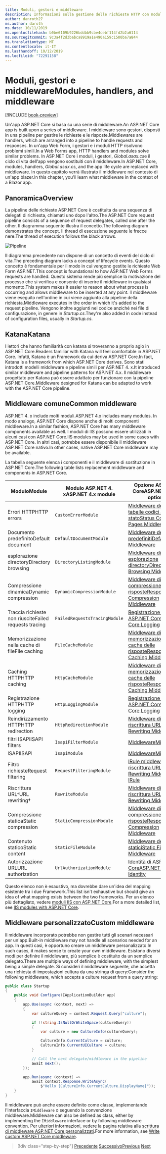 ```yaml
---
title: Moduli, gestori e middleware
description: Informazioni sulla gestione delle richieste HTTP con moduli, gestori e middleware.
author: danroth27
ms.author: daroth
ms.date: 10/11/2019
ms.openlocfilehash: b0be6109b9226bddbb9cbe4cebf114fd2b2a6114
ms.sourcegitcommit: 9c3a4f2d3babca8919a1e490a159c1500ba7a844
ms.translationtype: MT
ms.contentlocale: it-IT
ms.lasthandoff: 10/12/2019
ms.locfileid: "72291158"
---
```

# <a name="modules-handlers-and-middleware"></a><span data-ttu-id="abe71-103">Moduli, gestori e middleware</span><span class="sxs-lookup"><span data-stu-id="abe71-103">Modules, handlers, and middleware</span></span>

[!INCLUDE [book-preview](../../../includes/book-preview.md)]

<span data-ttu-id="abe71-104">Un'app ASP.NET Core si basa su una serie di middleware.</span><span class="sxs-lookup"><span data-stu-id="abe71-104">An ASP.NET Core app is built upon a series of middleware.</span></span> <span data-ttu-id="abe71-105">I middleware sono gestori, disposti in una pipeline per gestire le richieste e le risposte.</span><span class="sxs-lookup"><span data-stu-id="abe71-105">Middlewares are handlers, which are arranged into a pipeline to handle requests and responses.</span></span> <span data-ttu-id="abe71-106">In un'app Web Form, i gestori e i moduli HTTP risolvono problemi simili.</span><span class="sxs-lookup"><span data-stu-id="abe71-106">In a Web Forms app, HTTP handlers and modules solve similar problems.</span></span> <span data-ttu-id="abe71-107">In ASP.NET Core i moduli, i gestori, *Global.asax.cs*e il ciclo di vita dell'app vengono sostituiti con il middleware.</span><span class="sxs-lookup"><span data-stu-id="abe71-107">In ASP.NET Core, modules, handlers, *Global.asax.cs*, and the app life cycle are replaced with middleware.</span></span> <span data-ttu-id="abe71-108">In questo capitolo verrà illustrato il middleware nel contesto di un'app blazer.</span><span class="sxs-lookup"><span data-stu-id="abe71-108">In this chapter, you'll learn what middleware in the context of a Blazor app.</span></span>

## <a name="overview"></a><span data-ttu-id="abe71-109">Panoramica</span><span class="sxs-lookup"><span data-stu-id="abe71-109">Overview</span></span>

<span data-ttu-id="abe71-110">La pipeline delle richieste ASP.NET Core è costituita da una sequenza di delegati di richiesta, chiamati uno dopo l'altro.</span><span class="sxs-lookup"><span data-stu-id="abe71-110">The ASP.NET Core request pipeline consists of a sequence of request delegates, called one after the other.</span></span> <span data-ttu-id="abe71-111">Il diagramma seguente illustra il concetto.</span><span class="sxs-lookup"><span data-stu-id="abe71-111">The following diagram demonstrates the concept.</span></span> <span data-ttu-id="abe71-112">Il thread di esecuzione seguente le frecce nere.</span><span class="sxs-lookup"><span data-stu-id="abe71-112">The thread of execution follows the black arrows.</span></span>

![Pipeline](media/middleware/request-delegate-pipeline.png)

<span data-ttu-id="abe71-114">Il diagramma precedente non dispone di un concetto di eventi del ciclo di vita.</span><span class="sxs-lookup"><span data-stu-id="abe71-114">The preceding diagram lacks a concept of lifecycle events.</span></span> <span data-ttu-id="abe71-115">Questo concetto è fondamentale per il modo in cui vengono gestite le richieste Web Form ASP.NET.</span><span class="sxs-lookup"><span data-stu-id="abe71-115">This concept is foundational to how ASP.NET Web Forms requests are handled.</span></span> <span data-ttu-id="abe71-116">Questo sistema rende più semplice la motivazione del processo che si verifica e consente di inserire il middleware in qualsiasi momento.</span><span class="sxs-lookup"><span data-stu-id="abe71-116">This system makes it easier to reason about what process is occurring and allows middleware to be inserted at any point.</span></span> <span data-ttu-id="abe71-117">Il middleware viene eseguito nell'ordine in cui viene aggiunto alla pipeline della richiesta.</span><span class="sxs-lookup"><span data-stu-id="abe71-117">Middleware executes in the order in which it's added to the request pipeline.</span></span> <span data-ttu-id="abe71-118">Vengono inoltre aggiunti nel codice anziché nei file di configurazione, in genere in *Startup.cs*.</span><span class="sxs-lookup"><span data-stu-id="abe71-118">They're also added in code instead of configuration files, usually in *Startup.cs*.</span></span>

## <a name="katana"></a><span data-ttu-id="abe71-119">Katana</span><span class="sxs-lookup"><span data-stu-id="abe71-119">Katana</span></span>

<span data-ttu-id="abe71-120">I lettori che hanno familiarità con katana si troveranno a proprio agio in ASP.NET Core.</span><span class="sxs-lookup"><span data-stu-id="abe71-120">Readers familiar with Katana will feel comfortable in ASP.NET Core.</span></span> <span data-ttu-id="abe71-121">Infatti, Katana è un Framework da cui deriva ASP.NET Core.</span><span class="sxs-lookup"><span data-stu-id="abe71-121">In fact, Katana is a framework from which ASP.NET Core derives.</span></span> <span data-ttu-id="abe71-122">Sono stati introdotti modelli middleware e pipeline simili per ASP.NET 4. x.</span><span class="sxs-lookup"><span data-stu-id="abe71-122">It introduced similar middleware and pipeline patterns for ASP.NET 4.x.</span></span> <span data-ttu-id="abe71-123">Il middleware progettato per Katana può essere adattato per funzionare con la pipeline ASP.NET Core.</span><span class="sxs-lookup"><span data-stu-id="abe71-123">Middleware designed for Katana can be adapted to work with the ASP.NET Core pipeline.</span></span>

## <a name="common-middleware"></a><span data-ttu-id="abe71-124">Middleware comune</span><span class="sxs-lookup"><span data-stu-id="abe71-124">Common middleware</span></span>

<span data-ttu-id="abe71-125">ASP.NET 4. x include molti moduli.</span><span class="sxs-lookup"><span data-stu-id="abe71-125">ASP.NET 4.x includes many modules.</span></span> <span data-ttu-id="abe71-126">In modo analogo, ASP.NET Core dispone anche di molti componenti middleware.</span><span class="sxs-lookup"><span data-stu-id="abe71-126">In a similar fashion, ASP.NET Core has many middleware components available as well.</span></span> <span data-ttu-id="abe71-127">I moduli di IIS possono essere utilizzati in alcuni casi con ASP.NET Core.</span><span class="sxs-lookup"><span data-stu-id="abe71-127">IIS modules may be used in some cases with ASP.NET Core.</span></span> <span data-ttu-id="abe71-128">In altri casi, potrebbe essere disponibile il middleware ASP.NET Core nativo.</span><span class="sxs-lookup"><span data-stu-id="abe71-128">In other cases, native ASP.NET Core middleware may be available.</span></span>

<span data-ttu-id="abe71-129">La tabella seguente elenca i componenti e il middleware di sostituzione in ASP.NET Core.</span><span class="sxs-lookup"><span data-stu-id="abe71-129">The following table lists replacement middleware and components in ASP.NET Core.</span></span>

|<span data-ttu-id="abe71-130">Modulo</span><span class="sxs-lookup"><span data-stu-id="abe71-130">Module</span></span>                 |<span data-ttu-id="abe71-131">Modulo ASP.NET 4. x</span><span class="sxs-lookup"><span data-stu-id="abe71-131">ASP.NET 4.x module</span></span>           |<span data-ttu-id="abe71-132">Opzione ASP.NET Core</span><span class="sxs-lookup"><span data-stu-id="abe71-132">ASP.NET Core option</span></span>|
|-----------------------|-----------------------------|-------------------|
|<span data-ttu-id="abe71-133">Errori HTTP</span><span class="sxs-lookup"><span data-stu-id="abe71-133">HTTP errors</span></span>            |`CustomErrorModule`          |[<span data-ttu-id="abe71-134">Middleware delle tabelle codici di stato</span><span class="sxs-lookup"><span data-stu-id="abe71-134">Status Code Pages Middleware</span></span>](/aspnet/core/fundamentals/error-handling#usestatuscodepages)|
|<span data-ttu-id="abe71-135">Documento predefinito</span><span class="sxs-lookup"><span data-stu-id="abe71-135">Default document</span></span>       |`DefaultDocumentModule`      |[<span data-ttu-id="abe71-136">Middleware dei file predefiniti</span><span class="sxs-lookup"><span data-stu-id="abe71-136">Default Files Middleware</span></span>](/aspnet/core/fundamentals/static-files#serve-a-default-document)|
|<span data-ttu-id="abe71-137">esplorazione directory</span><span class="sxs-lookup"><span data-stu-id="abe71-137">Directory browsing</span></span>     |`DirectoryListingModule`     |[<span data-ttu-id="abe71-138">Middleware di esplorazione directory</span><span class="sxs-lookup"><span data-stu-id="abe71-138">Directory Browsing Middleware</span></span>](/aspnet/core/fundamentals/static-files#enable-directory-browsing)|
|<span data-ttu-id="abe71-139">Compressione dinamica</span><span class="sxs-lookup"><span data-stu-id="abe71-139">Dynamic compression</span></span>    |`DynamicCompressionModule`   |[<span data-ttu-id="abe71-140">Middleware di compressione delle risposte</span><span class="sxs-lookup"><span data-stu-id="abe71-140">Response Compression Middleware</span></span>](/aspnet/core/performance/response-compression)|
|<span data-ttu-id="abe71-141">Traccia richieste non riuscite</span><span class="sxs-lookup"><span data-stu-id="abe71-141">Failed requests tracing</span></span>|`FailedRequestsTracingModule`|[<span data-ttu-id="abe71-142">Registrazione di ASP.NET Core</span><span class="sxs-lookup"><span data-stu-id="abe71-142">ASP.NET Core Logging</span></span>](/aspnet/core/fundamentals/logging/index#tracesource-provider)|
|<span data-ttu-id="abe71-143">Memorizzazione nella cache di file</span><span class="sxs-lookup"><span data-stu-id="abe71-143">File caching</span></span>           |`FileCacheModule`            |[<span data-ttu-id="abe71-144">Middleware di memorizzazione nella cache delle risposte</span><span class="sxs-lookup"><span data-stu-id="abe71-144">Response Caching Middleware</span></span>](/aspnet/core/performance/caching/middleware)|
|<span data-ttu-id="abe71-145">Caching HTTP</span><span class="sxs-lookup"><span data-stu-id="abe71-145">HTTP caching</span></span>           |`HttpCacheModule`            |[<span data-ttu-id="abe71-146">Middleware di memorizzazione nella cache delle risposte</span><span class="sxs-lookup"><span data-stu-id="abe71-146">Response Caching Middleware</span></span>](/aspnet/core/performance/caching/middleware)|
|<span data-ttu-id="abe71-147">Registrazione HTTP</span><span class="sxs-lookup"><span data-stu-id="abe71-147">HTTP logging</span></span>           |`HttpLoggingModule`          |[<span data-ttu-id="abe71-148">Registrazione di ASP.NET Core</span><span class="sxs-lookup"><span data-stu-id="abe71-148">ASP.NET Core Logging</span></span>](/aspnet/core/fundamentals/logging/index)|
|<span data-ttu-id="abe71-149">Reindirizzamento HTTP</span><span class="sxs-lookup"><span data-stu-id="abe71-149">HTTP redirection</span></span>       |`HttpRedirectionModule`      |[<span data-ttu-id="abe71-150">Middleware di riscrittura URL</span><span class="sxs-lookup"><span data-stu-id="abe71-150">URL Rewriting Middleware</span></span>](/aspnet/core/fundamentals/url-rewriting)|
|<span data-ttu-id="abe71-151">filtri ISAPI</span><span class="sxs-lookup"><span data-stu-id="abe71-151">ISAPI filters</span></span>          |`IsapiFilterModule`          |[<span data-ttu-id="abe71-152">Middleware</span><span class="sxs-lookup"><span data-stu-id="abe71-152">Middleware</span></span>](/aspnet/core/fundamentals/middleware/index)|
|<span data-ttu-id="abe71-153">ISAPI</span><span class="sxs-lookup"><span data-stu-id="abe71-153">ISAPI</span></span>                  |`IsapiModule`                |[<span data-ttu-id="abe71-154">Middleware</span><span class="sxs-lookup"><span data-stu-id="abe71-154">Middleware</span></span>](/aspnet/core/fundamentals/middleware/index)|
|<span data-ttu-id="abe71-155">Filtro richieste</span><span class="sxs-lookup"><span data-stu-id="abe71-155">Request filtering</span></span>      |`RequestFilteringModule`     |[<span data-ttu-id="abe71-156">IRule middleware di riscrittura URL</span><span class="sxs-lookup"><span data-stu-id="abe71-156">URL Rewriting Middleware IRule</span></span>](/aspnet/core/fundamentals/url-rewriting#irule-based-rule)|
|<span data-ttu-id="abe71-157">Riscrittura URL&#8224;</span><span class="sxs-lookup"><span data-stu-id="abe71-157">URL rewriting&#8224;</span></span>   |`RewriteModule`              |[<span data-ttu-id="abe71-158">Middleware di riscrittura URL</span><span class="sxs-lookup"><span data-stu-id="abe71-158">URL Rewriting Middleware</span></span>](/aspnet/core/fundamentals/url-rewriting)|
|<span data-ttu-id="abe71-159">Compressione statica</span><span class="sxs-lookup"><span data-stu-id="abe71-159">Static compression</span></span>     |`StaticCompressionModule`    |[<span data-ttu-id="abe71-160">Middleware di compressione delle risposte</span><span class="sxs-lookup"><span data-stu-id="abe71-160">Response Compression Middleware</span></span>](/aspnet/core/performance/response-compression)|
|<span data-ttu-id="abe71-161">Contenuto statico</span><span class="sxs-lookup"><span data-stu-id="abe71-161">Static content</span></span>         |`StaticFileModule`           |[<span data-ttu-id="abe71-162">Middleware dei file statici</span><span class="sxs-lookup"><span data-stu-id="abe71-162">Static File Middleware</span></span>](/aspnet/core/fundamentals/static-files)|
|<span data-ttu-id="abe71-163">Autorizzazione URL</span><span class="sxs-lookup"><span data-stu-id="abe71-163">URL authorization</span></span>      |`UrlAuthorizationModule`     |[<span data-ttu-id="abe71-164">Identità di ASP.NET Core</span><span class="sxs-lookup"><span data-stu-id="abe71-164">ASP.NET Core Identity</span></span>](/aspnet/core/security/authentication/identity)|

<span data-ttu-id="abe71-165">Questo elenco non è esaustivo, ma dovrebbe dare un'idea del mapping esistente tra i due Framework.</span><span class="sxs-lookup"><span data-stu-id="abe71-165">This list isn't exhaustive but should give an idea of what mapping exists between the two frameworks.</span></span> <span data-ttu-id="abe71-166">Per un elenco più dettagliato, vedere [moduli IIS con ASP.NET Core](/aspnet/core/host-and-deploy/iis/modules).</span><span class="sxs-lookup"><span data-stu-id="abe71-166">For a more detailed list, see [IIS modules with ASP.NET Core](/aspnet/core/host-and-deploy/iis/modules).</span></span>

## <a name="custom-middleware"></a><span data-ttu-id="abe71-167">Middleware personalizzato</span><span class="sxs-lookup"><span data-stu-id="abe71-167">Custom middleware</span></span>

<span data-ttu-id="abe71-168">Il middleware incorporato potrebbe non gestire tutti gli scenari necessari per un'app.</span><span class="sxs-lookup"><span data-stu-id="abe71-168">Built-in middleware may not handle all scenarios needed for an app.</span></span> <span data-ttu-id="abe71-169">In questi casi, è opportuno creare un middleware personalizzato.</span><span class="sxs-lookup"><span data-stu-id="abe71-169">In such cases, it makes sense to create your own middleware.</span></span> <span data-ttu-id="abe71-170">Esistono diversi modi per definire il middleware, più semplice è costituito da un semplice delegato.</span><span class="sxs-lookup"><span data-stu-id="abe71-170">There are multiple ways of defining middleware, with the simplest being a simple delegate.</span></span> <span data-ttu-id="abe71-171">Si consideri il middleware seguente, che accetta una richiesta di impostazioni cultura da una stringa di query:</span><span class="sxs-lookup"><span data-stu-id="abe71-171">Consider the following middleware, which accepts a culture request from a query string:</span></span>

```csharp
public class Startup
{
    public void Configure(IApplicationBuilder app)
    {
        app.Use(async (context, next) =>
        {
            var cultureQuery = context.Request.Query["culture"];

            if (!string.IsNullOrWhiteSpace(cultureQuery))
            {
                var culture = new CultureInfo(cultureQuery);

                CultureInfo.CurrentCulture = culture;
                CultureInfo.CurrentUICulture = culture;
            }

            // Call the next delegate/middleware in the pipeline
            await next();
        });

        app.Run(async (context) =>
            await context.Response.WriteAsync(
                $"Hello {CultureInfo.CurrentCulture.DisplayName}"));
    }
}
```

<span data-ttu-id="abe71-172">Il middleware può anche essere definito come classe, implementando l'interfaccia `IMiddleware` o seguendo la convenzione middleware.</span><span class="sxs-lookup"><span data-stu-id="abe71-172">Middleware can also be defined as class, either by implementing the `IMiddleware` interface or by following middleware convention.</span></span> <span data-ttu-id="abe71-173">Per ulteriori informazioni, vedere la pagina relativa alla [scrittura di middleware ASP.NET Core personalizzati](/aspnet/core/fundamentals/middleware/write).</span><span class="sxs-lookup"><span data-stu-id="abe71-173">For more information, see [Write custom ASP.NET Core middleware](/aspnet/core/fundamentals/middleware/write).</span></span>

>[!div class="step-by-step"]
><span data-ttu-id="abe71-174">[Precedente](data.md)
>[Successivo](config.md)</span><span class="sxs-lookup"><span data-stu-id="abe71-174">[Previous](data.md)
[Next](config.md)</span></span>

